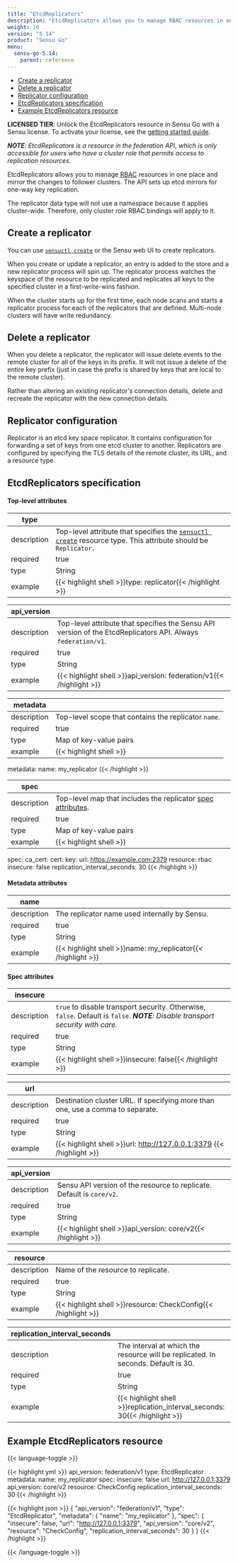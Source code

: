 ```yaml
---
title: "EtcdReplicators"
description: "EtcdReplicators allows you to manage RBAC resources in one place and mirror the changes to follower clusters. Read the reference to set up Sensu cluster federation."
weight: 10
version: "5.14"
product: "Sensu Go"
menu:
  sensu-go-5.14:
    parent: reference
---
```


- [Create a replicator](#create-a-replicator)
- [Delete a replicator](#delete-a-replicator)
- [Replicator configuration](#replicator-configuration)
- [EtcdReplicators specification](#etcdreplicators-specification)
- [Example EtcdReplicators resource](#example-etcdreplicators-resource)

**LICENSED TIER**: Unlock the EtcdReplicators resource in Sensu Go with a Sensu license. To activate your license, see the [getting started guide][1].

_**NOTE**: EtcdReplicators is a resource in the federation API, which is only accessible for users who have a cluster role that permits access to replication resources._

EtcdReplicators allows you to manage [RBAC][3] resources in one place and mirror the changes to follower clusters. The API sets up etcd mirrors for one-way key replication.

The replicator data type will not use a namespace because it applies cluster-wide. Therefore, only cluster role RBAC bindings will apply to it.

## Create a replicator

You can use [`sensuctl create`][4] or the Sensu web UI to create replicators.

When you create or update a replicator, an entry is added to the store and a new replicator process will spin up. The replicator process watches the keyspace of the resource to be replicated and replicates all keys to the specified cluster in a first-write-wins fashion.

When the cluster starts up for the first time, each node scans and starts a replicator process for each of the replicators that are defined. Multi-node clusters will have write redundancy.

## Delete a replicator

When you delete a replicator, the replicator will issue delete events to the remote cluster for all of the keys in its prefix. It will not issue a delete of the entire key prefix (just in case the prefix is shared by keys that are local to the remote cluster).

Rather than altering an existing replicator's connection details, delete and recreate the replicator with the new connection details.

## Replicator configuration

Replicator is an etcd key space replicator. It contains configuration for forwarding a set of keys from one etcd cluster to another. Replicators are configured by specifying the TLS details of the remote cluster, its URL, and a resource type.

## EtcdReplicators specification

#### Top-level attributes

type         |      |
-------------|------
description  | Top-level attribute that specifies the [`sensuctl create`][4] resource type. This attribute should be `Replicator.`
required     | true
type         | String
example      | {{< highlight shell >}}type: replicator{{< /highlight >}}

api_version  |      |
-------------|------
description  | Top-level attribute that specifies the Sensu API version of the EtcdReplicators API. Always `federation/v1`.
required     | true
type         | String
example      | {{< highlight shell >}}api_version: federation/v1{{< /highlight >}}

metadata     |      |
-------------|------
description  | Top-level scope that contains the replicator `name`.
required     | true
type         | Map of key-value pairs
example      | {{< highlight shell >}}
metadata:
  name: my_replicator
{{< /highlight >}}

spec         |      |
-------------|------
description  | Top-level map that includes the replicator [spec attributes](#spec-attributes).
required     | true
type         | Map of key-value pairs
example      | {{< highlight shell >}}
spec:
  ca_cert: 
  cert: 
  key: 
  url: https://example.com:2379
  resource: rbac
  insecure: false
  replication_interval_seconds: 30
{{< /highlight >}}

#### Metadata attributes

name         |      |
-------------|------
description  | The replicator name used internally by Sensu.
required     | true
type         | String
example      | {{< highlight shell >}}name: my_replicator{{< /highlight >}}

#### Spec attributes

insecure     |      |
-------------|-------
description  | `true` to disable transport security. Otherwise, `false`. Default is `false`. _**NOTE**: Disable transport security with care._
required     | true
type         | String
example      | {{< highlight shell >}}insecure: false{{< /highlight >}}

url          |      |
-------------|-------
description  | Destination cluster URL. If specifying more than one, use a comma to separate.
required     | true
type         | String
example      | {{< highlight shell >}}url: http://127.0.0.1:3379 {{< /highlight >}}

api_version  |      |
-------------|-------
description  | Sensu API version of the resource to replicate. Default is `core/v2`.
required     | true
type         | String
example      | {{< highlight shell >}}api_version: core/v2{{< /highlight >}}

resource     |      |
-------------|-------
description  | Name of the resource to replicate.
required     | true
type         | String
example      | {{< highlight shell >}}resource: CheckConfig{{< /highlight >}}

replication_interval_seconds      |      |
----------------------------------|-------
description  | The interval at which the resource will be replicated. In seconds. Default is 30.
required     | true
type         | String
example      | {{< highlight shell >}}replication_interval_seconds: 30{{< /highlight >}}

## Example EtcdReplicators resource

{{< language-toggle >}}

{{< highlight yml >}}
api_version: federation/v1
type: EtcdReplicator
metadata:
  name: my_replicator
spec:
  insecure: false
  url: http://127.0.0.1:3379
  api_version: core/v2
  resource: CheckConfig
  replication_interval_seconds: 30
{{< /highlight >}}

{{< highlight json >}}
{
  "api_version": "federation/v1",
  "type": "EtcdReplicator",
  "metadata": {
    "name": "my_replicator"
  },
  "spec": {
    "insecure": false,
    "url": "http://127.0.0.1:3379",
    "api_version": "core/v2",
    "resource": "CheckConfig",
    "replication_interval_seconds": 30
  }
}
{{< /highlight >}}

{{< /language-toggle >}}


[1]: ../../getting-started/enterprise
[2]: ../../api/etcdreplicators/
[3]: ../../reference/rbac/
[4]: ../../sensuctl/reference/#creating-resources
[5]: ../../guides/securing-sensu/#creating-self-signed-certificates-for-securing-etcd-and-backend-agent-communication

